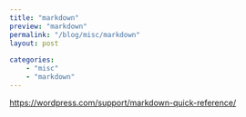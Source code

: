 ```yaml
---
title: "markdown"
preview: "markdown" 
permalink: "/blog/misc/markdown" 
layout: post
 
categories: 
    - "misc"
    - "markdown"
---
```



https://wordpress.com/support/markdown-quick-reference/
